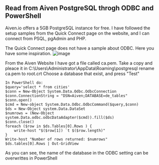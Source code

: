 ## Read from Aiven PostgreSQL throgh ODBC and PowerShell ##

Aiven.io offers a 5GB PostgreSQL instance for free.
I have followed the setup samples from the Quick Connect page on the website, and I can connect from PSQL, pgAdmin and PHP.

The Quick Connect page does not have a sample about ODBC. Here you have some inspiration.
![image](https://github.com/ThorkilG12/PostgreSQL/assets/12120277/8abde962-a6e2-49da-8c58-0f50e64bdcf7)

From the Aiven Website I have got a file called ca.pem. Take a copy and pleace it in
C:\Users\Administrator\AppData\Roaming\postgresql
rename ca.pem to root.crt
Choose a database that exist, and press "Test"
```
In PowerShell do:
$query='select * from cities'
$conn = New-Object System.Data.Odbc.OdbcConnection
$conn.ConnectionString = "DSN=Aiven;DATABASE=de_tables"
$conn.open()
$cmd = New-object System.Data.Odbc.OdbcCommand($query,$conn)
$ds = New-Object system.Data.DataSet
$numrows = (New-Object system.Data.odbc.odbcDataAdapter($cmd)).fill($ds) 
$conn.close()
foreach ($row in $ds.Tables[0].Rows ) {
    write-host "$($row[1]) `t $($row.length)"
}
Write-host "Number of rows returned: $numrows"
$ds.tables[0].Rows | Out-GridView
```
As you can see, the name of the database in the ODBC setting can be overwrittes in PowerShell
